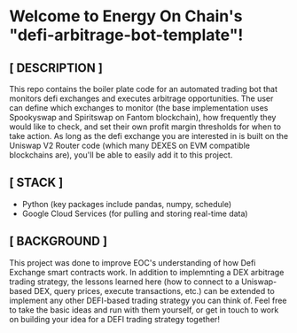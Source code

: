 # Welcome to Energy On Chain's "defi-arbitrage-bot-template"!

## [ DESCRIPTION ]
This repo contains the boiler plate code for an automated trading bot that monitors defi exchanges and executes arbitrage opportunities. The user can define which exchanges to monitor (the base implementation uses Spookyswap and Spiritswap on Fantom blockchain), how frequently they would like to check, and set their own profit margin thresholds for when to take action. As long as the defi exchange you are interested in is built on the Uniswap V2 Router code (which many DEXES on EVM compatible blockchains are), you'll be able to easily add it to this project. 

## [ STACK ]
- Python (key packages include pandas, numpy, schedule)
- Google Cloud Services (for pulling and storing real-time data)

## [ BACKGROUND ]
This project was done to improve EOC's understanding of how Defi Exchange smart contracts work. In addition to implemnting a DEX arbitrage trading strategy, the lessons learned here (how to connect to a Uniswap-based DEX, query prices, execute transactions, etc.) can be extended to implement any other DEFI-based trading strategy you can think of. Feel free to take the basic ideas and run with them yourself, or get in touch to work on building your idea for a DEFI trading strategy together! 
